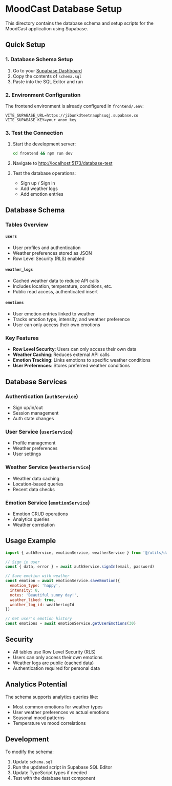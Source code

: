 # MoodCast Database Setup

This directory contains the database schema and setup scripts for the MoodCast application using Supabase.

## Quick Setup

### 1. Database Schema Setup

1. Go to your [Supabase Dashboard](https://supabase.com/dashboard/project/jibunkdteetnauphsuqj/sql)
2. Copy the contents of `schema.sql`
3. Paste into the SQL Editor and run

### 2. Environment Configuration

The frontend environment is already configured in `frontend/.env`:
```
VITE_SUPABASE_URL=https://jibunkdteetnauphsuqj.supabase.co
VITE_SUPABASE_KEY=your_anon_key
```

### 3. Test the Connection

1. Start the development server:
   ```bash
   cd frontend && npm run dev
   ```

2. Navigate to [http://localhost:5173/database-test](http://localhost:5173/database-test)

3. Test the database operations:
   - Sign up / Sign in
   - Add weather logs
   - Add emotion entries

## Database Schema

### Tables Overview

#### `users`
- User profiles and authentication
- Weather preferences stored as JSON
- Row Level Security (RLS) enabled

#### `weather_logs`
- Cached weather data to reduce API calls
- Includes location, temperature, conditions, etc.
- Public read access, authenticated insert

#### `emotions`
- User emotion entries linked to weather
- Tracks emotion type, intensity, and weather preference
- User can only access their own emotions

### Key Features

- **Row Level Security**: Users can only access their own data
- **Weather Caching**: Reduces external API calls
- **Emotion Tracking**: Links emotions to specific weather conditions
- **User Preferences**: Stores preferred weather conditions

## Database Services

### Authentication (`authService`)
- Sign up/in/out
- Session management
- Auth state changes

### User Service (`userService`)
- Profile management
- Weather preferences
- User settings

### Weather Service (`weatherService`)
- Weather data caching
- Location-based queries
- Recent data checks

### Emotion Service (`emotionService`)
- Emotion CRUD operations
- Analytics queries
- Weather correlation

## Usage Example

```javascript
import { authService, emotionService, weatherService } from '@/utils/database.js'

// Sign in user
const { data, error } = await authService.signIn(email, password)

// Save emotion with weather
const emotion = await emotionService.saveEmotion({
  emotion_type: 'happy',
  intensity: 8,
  notes: 'Beautiful sunny day!',
  weather_liked: true,
  weather_log_id: weatherLogId
})

// Get user's emotion history
const emotions = await emotionService.getUserEmotions(30)
```

## Security

- All tables use Row Level Security (RLS)
- Users can only access their own emotions
- Weather logs are public (cached data)
- Authentication required for personal data

## Analytics Potential

The schema supports analytics queries like:
- Most common emotions for weather types
- User weather preferences vs actual emotions
- Seasonal mood patterns
- Temperature vs mood correlations

## Development

To modify the schema:
1. Update `schema.sql`
2. Run the updated script in Supabase SQL Editor
3. Update TypeScript types if needed
4. Test with the database test component
